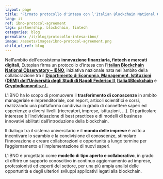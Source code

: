 ```yaml
---
layout: page
title: "Firmato protocollo d'intesa con l'Italian Blockchain National Observatory"
lang: it
ref: ibno-protocol-agreement
tags: partnership, blockchain, fintech
categories: blog
permalink: /it/blog/protocollo-intesa-ibno/
image: /assets/images/ibno-protocol-agreement.png
child_of_ref: blog
---
```


Nell'ambito dell'ecosistema **innovazione finanziaria, fintech e mercati
digitali**, Eutopian firma un protocollo d'intesa con l'[**Italian Blockchain
National Observatory – IBNO**](https://www.ibno.eu/), iniziativa nazionale nata
nell’ambito della collaborazione tra il [**Dipartimento di Economia,
Management, Istituzioni (DEMI) dell’Università degli Studi di Napoli Federico
II**](http://www.demi.unina.it/),
[**Italia4Blockchain**](https://www.italia4blockchain.it/) e [**Cryptodiamond
s.r.l.**](https://www.cryptodiamond.it/).

L'IBNO ha lo scopo di promuovere il **trasferimento di conoscenze** in ambito
manageriale e imprenditoriale, con report, articoli scientifici e corsi,
realizzando una piattaforma condivisa in grado di connettere saperi ed
esperienze a diversi livelli (ricercatori, imprese, istituzioni, ...). Di
particolare interesse è l’individuazione di best practices e di modelli di
business innovativi abilitati dall’introduzione della blockchain.

Il dialogo tra il sistema universitario e il **mondo delle imprese** è volto a
incentivare lo scambio e la condivisione di conoscenze, stimolare l’innovazione
e creare collaborazioni e opportunità a lungo termine per l’aggiornamento e
l'implementazione di nuovi saperi.

L'IBNO è progettato come **modello di tipo aperto e collaborativo**, in grado
di offrire un supporto conoscitivo in continuo aggiornamento ad imprese,
professionisti ed esperti del settore, per una più ampia analisi delle
opportunità e degli ulteriori sviluppi applicativi legati alla blockchain.

